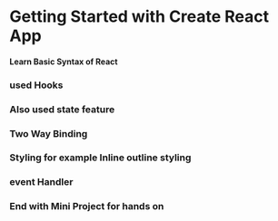 # Getting Started with Create React App
#### Learn Basic Syntax of React 
### used Hooks 
### Also used state feature
### Two Way Binding
### Styling for example Inline outline styling 
### event Handler
### End with Mini Project for hands on
